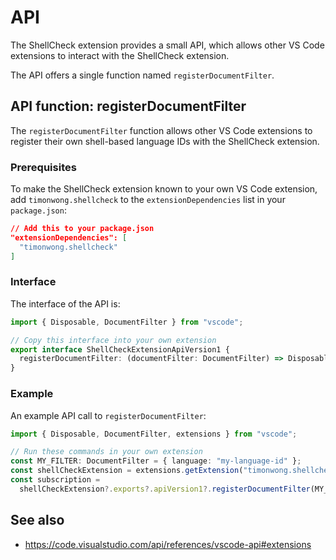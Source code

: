 # API

The ShellCheck extension provides a small API, which allows other VS Code extensions to interact with the ShellCheck extension.

The API offers a single function named `registerDocumentFilter`.

## API function: registerDocumentFilter

The `registerDocumentFilter` function allows other VS Code extensions to register their own shell-based language IDs with the ShellCheck extension.

### Prerequisites

To make the ShellCheck extension known to your own VS Code extension, add `timonwong.shellcheck` to the `extensionDependencies` list in your `package.json`:

```json
// Add this to your package.json
"extensionDependencies": [
  "timonwong.shellcheck"
]
```

### Interface

The interface of the API is:

```ts
import { Disposable, DocumentFilter } from "vscode";

// Copy this interface into your own extension
export interface ShellCheckExtensionApiVersion1 {
  registerDocumentFilter: (documentFilter: DocumentFilter) => Disposable;
}
```

### Example

An example API call to `registerDocumentFilter`:

```ts
import { Disposable, DocumentFilter, extensions } from "vscode";

// Run these commands in your own extension
const MY_FILTER: DocumentFilter = { language: "my-language-id" };
const shellCheckExtension = extensions.getExtension("timonwong.shellcheck");
const subscription =
  shellCheckExtension?.exports?.apiVersion1?.registerDocumentFilter(MY_FILTER);
```

## See also

- https://code.visualstudio.com/api/references/vscode-api#extensions
